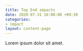 ```yaml
---
title: Top End impacts
date: 2020-07-31 16:08:00 +09:30
categories:
- impact
layout: content-page
---
```


Lorem ipsum dolor sit amet.